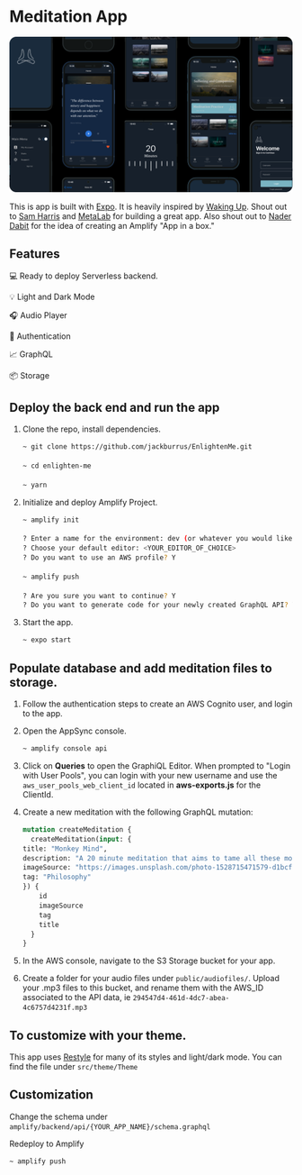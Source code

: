 # Meditation App

![./assets/ReadMeBanner.png](./assets/ReadMeBanner.png)

This is app is built with [Expo](https://docs.expo.io/). It is heavily inspired by [Waking Up](https://wakingup.com/). Shout out to [Sam Harris](https://twitter.com/SamHarrisOrg?ref_src=twsrc%5Egoogle%7Ctwcamp%5Eserp%7Ctwgr%5Eauthor) and  [MetaLab](https://www.metalab.com/projects/waking-up) for building a great app. Also shout out to [Nader Dabit](https://twitter.com/dabit3?ref_src=twsrc%5Egoogle%7Ctwcamp%5Eserp%7Ctwgr%5Eauthor) for the idea of creating an Amplify "App in a box."

## Features

💻 Ready to deploy Serverless backend. 

💡 Light and Dark Mode

🎧  Audio Player

🔐 Authentication

📈 GraphQL

📦 Storage

## Deploy the back end and run the app


1. Clone the repo, install dependencies.

    ```bash
    ~ git clone https://github.com/jackburrus/EnlightenMe.git

    ~ cd enlighten-me

    ~ yarn
    ```

2. Initialize and deploy Amplify Project.

    ```bash
    ~ amplify init

    ? Enter a name for the environment: dev (or whatever you would like to call this env)
    ? Choose your default editor: <YOUR_EDITOR_OF_CHOICE>
    ? Do you want to use an AWS profile? Y

    ~ amplify push

    ? Are you sure you want to continue? Y
    ? Do you want to generate code for your newly created GraphQL API? Y
    ```

3. Start the app.

    ```bash
    ~ expo start
    ```

## Populate database and add meditation files to storage.


1. Follow the authentication steps to create an AWS Cognito user, and login to the app.
2. Open the AppSync console.

    ```bash
    ~ amplify console api
    ```

3. Click on **Queries** to open the GraphiQL Editor. When prompted to "Login with User Pools", you can login with your new username and use the `aws_user_pools_web_client_id` located in **aws-exports.js** for the ClientId.
4. Create a new meditation with the following GraphQL mutation:

    ```graphql
    mutation createMeditation {
      createMeditation(input: {
    title: "Monkey Mind", 
    description: "A 20 minute meditation that aims to tame all these monkeys looking to steal your attention.", 
    imageSource: "https://images.unsplash.com/photo-1528715471579-d1bcf0ba5e83?ixid=MXwxMjA3fDB8MHxwaG90by1wYWdlfHx8fGVufDB8fHw%3D&ixlib=rb-1.2.1&auto=format&fit=crop&w=2870&q=80", 
    tag: "Philosophy"
    }) {
        id
        imageSource
        tag
        title
      }
    }
    ```

5. In the AWS console,  navigate to the S3 Storage bucket for your app.
6. Create a folder for your audio files under `public/audiofiles/`. Upload your .mp3 files to this bucket, and rename them with the AWS_ID associated to the API data, ie `294547d4-461d-4dc7-abea-4c6757d4231f.mp3`

## To customize with your theme.


This app uses [Restyle](https://github.com/Shopify/restyle) for many of its styles and light/dark mode. You can find the file under `src/theme/Theme`

## Customization


Change the schema under `amplify/backend/api/{YOUR_APP_NAME}/schema.graphql`

Redeploy to Amplify

```bash
~ amplify push
```

